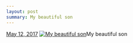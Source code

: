 ```yaml
---
layout: post
summary: My beautiful son
---
```


<p>
  <time><a href="/630">May 12, 2017</a></time>
  <a href="/630"><img src="{{ site.assets_url }}/630-480.jpg" srcset="{{ site.assets_url }}/630-240.jpg 240w, {{ site.assets_url }}/630-480.jpg 480w, {{ site.assets_url }}/630-720.jpg 720w, {{ site.assets_url }}/630-960.jpg 960w" sizes="(min-width: 700px) 50vw, calc(100vw - 2rem)" alt="My beautiful son" /></a><span>My beautiful son</span>
</p>
